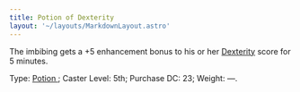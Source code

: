 ```yaml
---
title: Potion of Dexterity
layout: '~/layouts/MarkdownLayout.astro'
---
```

The imbibing gets a +5 enhancement bonus to his or her [ Dexterity](/modern.d20.srd/basics/ability.scores) score for 5 minutes.

Type: [ Potion ](/modern.d20.srd/fx.items/potions) ; Caster Level: 5th;
Purchase DC: 23; Weight: —.

